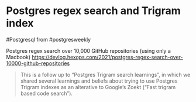# Postgres regex search and Trigram index
#Postgresql from #postgresweekly

Postgres regex search over 10,000 GitHub repositories (using only a Macbook)
https://devlog.hexops.com/2021/postgres-regex-search-over-10000-github-repositories

> This is a follow up to “Postgres Trigram search learnings”, in which we shared several learnings and beliefs about trying to use Postgres Trigram indexes as an alterative to Google’s Zoekt (“Fast trigram based code search”).
